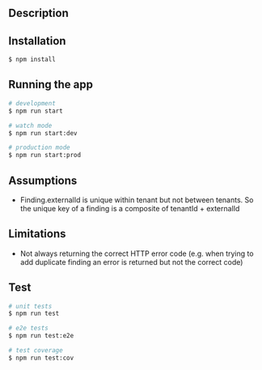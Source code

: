## Description


## Installation

```bash
$ npm install
```

## Running the app

```bash
# development
$ npm run start

# watch mode
$ npm run start:dev

# production mode
$ npm run start:prod
```
## Assumptions
* Finding.externalId is unique within tenant but not between tenants. So the unique key of a finding is a composite of tenantId + externalId

## Limitations
* Not always returning the correct HTTP error code (e.g. when trying to add duplicate finding an error is returned but not the correct code)

## Test

```bash
# unit tests
$ npm run test

# e2e tests
$ npm run test:e2e

# test coverage
$ npm run test:cov
```
